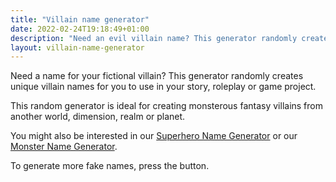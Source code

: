 ```yaml
---
title: "Villain name generator"
date: 2022-02-24T19:18:49+01:00
description: "Need an evil villain name? This generator randomly creates unique villain names."
layout: villain-name-generator
---
```


Need a name for your fictional villain? This generator randomly creates unique villain names for you to use in your story, roleplay or game project.

This random generator is ideal for creating monsterous fantasy villains from another world, dimension, realm or planet.

You might also be interested in our <a href="/superhero-name-generator/">Superhero Name Generator</a> or our <a href="/monster-name-generator/">Monster Name Generator</a>.

To generate more fake names, press the button.
